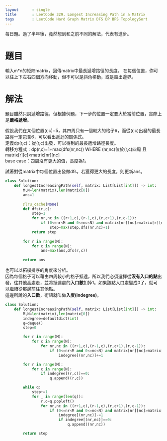 ```yaml
--- 
layout      : single
title       : LeetCode 329. Longest Increasing Path in a Matrix
tags        : LeetCode Hard Graph Matrix DFS DP BFS TopologySort
---
```

每日題。過了半年後，竟然想到和之前不同的解法，代表有進步。

# 題目
輸入m*n的矩陣matrix，回傳matrix中最長遞增路徑的長度。
在每個位置，你可以往上下左右四個方向移動，但不可以是斜角移動，或是超出邊界。

# 解法
題目雖然只說遞增路徑，但根據例題，下一步的位置一定要大於當前位置，實際上是**嚴格遞增**。  

假設我們在某個位置(r,c)=5，其四周只有一個較大的格子6，而從(r,c)出發的最長路徑一定包含6，可以看出遞迴的關係式。  
定義dp(r,c)：從(r,c)出發，可以得到的最長遞增路徑長度。  
轉移方程式：dp(r,c)=1+max(dfs(nr,nc)) WHERE (nr,nc)位於(r,c)四周 且matrix[r][c]<matrix[nr][nc]  
base case：四周沒有更大的值，長度為1。  

試著對從matrix中每個位置出發做dfs，若獲得更大的長度，則更新ans。

```python
class Solution:
    def longestIncreasingPath(self, matrix: List[List[int]]) -> int:
        M,N=len(matrix),len(matrix[0])
        ans=1
        
        @lru_cache(None)
        def dfs(r,c):
            step=1
            for nr,nc in ((r+1,c),(r-1,c),(r,c+1),(r,c-1)):
                if (0<=nr<M and 0<=nc<N) and matrix[nr][nc]>matrix[r][c]:
                    step=max(step,dfs(nr,nc)+1)
            return step
        
        for r in range(M):
            for c in range(N):
                ans=max(ans,dfs(r,c))
                
        return ans
```

也可以以拓樸排序的角度來分析。  
因為每個格子可以藉由四周較小的格子抵達，所以我們必須選擇從**沒有入口的點**出發，往其他高處走，並將抵達處的**入口數**扣掉1。如果該點入口處變成0了，就可以繼續從那邊前往其他點。  
這邊所說的**入口數**，術語就叫做**入度(indegree)**。  

```python
class Solution:
    def longestIncreasingPath(self, matrix: List[List[int]]) -> int:
        M,N=len(matrix),len(matrix[0])
        indegree=defaultdict(int)
        q=deque()
        step=0

        for r in range(M):
            for c in range(N):
                for nr,nc in ((r+1,c),(r-1,c),(r,c+1),(r,c-1)):
                    if (0<=nr<M and 0<=nc<N) and matrix[nr][nc]>matrix[r][c]:
                        indegree[(nr,nc)]+=1

        for r in range(M):
            for c in range(N):
                if indegree[(r,c)]==0:
                    q.append((r,c))

        while q:
            step+=1
            for _ in range(len(q)):
                r,c=q.popleft()
                for nr,nc in ((r+1,c),(r-1,c),(r,c+1),(r,c-1)):
                    if (0<=nr<M and 0<=nc<N) and matrix[nr][nc]>matrix[r][c]:
                        indegree[(nr,nc)]-=1
                        if indegree[(nr,nc)]==0:
                            q.append((nr,nc))

        return step
```